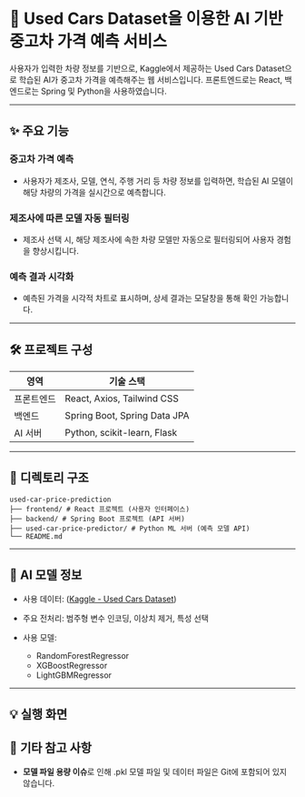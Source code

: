 # 🚗 Used Cars Dataset을 이용한 AI 기반 중고차 가격 예측 서비스

사용자가 입력한 차량 정보를 기반으로, Kaggle에서 제공하는 Used Cars Dataset으로 학습된 AI가 중고차 가격을 예측해주는 웹 서비스입니다.
프론트엔드로는 React, 백엔드로는 Spring 및 Python을 사용하였습니다.

---

## ✨ 주요 기능
### 중고차 가격 예측
  + 사용자가 제조사, 모델, 연식, 주행 거리 등 차량 정보를 입력하면, 학습된 AI 모델이 해당 차량의 가격을 실시간으로 예측합니다.

### 제조사에 따른 모델 자동 필터링
  + 제조사 선택 시, 해당 제조사에 속한 차량 모델만 자동으로 필터링되어 사용자 경험을 향상시킵니다.

### 예측 결과 시각화
  + 예측된 가격을 시각적 차트로 표시하며, 상세 결과는 모달창을 통해 확인 가능합니다.

---

## 🛠 프로젝트 구성

| 영역       | 기술 스택                                  |
|------------|------------------------------------------- |
| 프론트엔드 | React, Axios, Tailwind CSS                  |
| 백엔드     | Spring Boot, Spring Data JPA               |
| AI 서버    | Python, scikit-learn, Flask                |

---

## 📁 디렉토리 구조

```
used-car-price-prediction
├── frontend/ # React 프로젝트 (사용자 인터페이스)
├── backend/ # Spring Boot 프로젝트 (API 서버)
├── used-car-price-predictor/ # Python ML 서버 (예측 모델 API)
└── README.md
```

---

## 🤖 AI 모델 정보
+ 사용 데이터: ([Kaggle - Used Cars Dataset](https://www.kaggle.com/datasets/austinreese/craigslist-carstrucks-data))

+ 주요 전처리: 범주형 변수 인코딩, 이상치 제거, 특성 선택

+ 사용 모델:
  + RandomForestRegressor
  + XGBoostRegressor
  + LightGBMRegressor

---

## 💡 실행 화면

## 📌 기타 참고 사항
+ **모델 파일 용량 이슈**로 인해 .pkl 모델 파일 및 데이터 파일은 Git에 포함되어 있지 않습니다.
